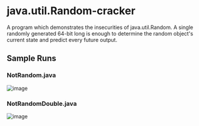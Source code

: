 # java.util.Random-cracker
A program which demonstrates the insecurities of java.util.Random. A single randomly generated 64-bit long is enough to determine the random object's current state and predict every future output.

## Sample Runs
### NotRandom.java
![image](https://user-images.githubusercontent.com/58671117/123203004-aa6ce680-d483-11eb-861f-5c2c890d767a.png)
### NotRandomDouble.java
![image](https://user-images.githubusercontent.com/58671117/123207379-4cdc9800-d48b-11eb-833b-a2502faab1b1.png)

